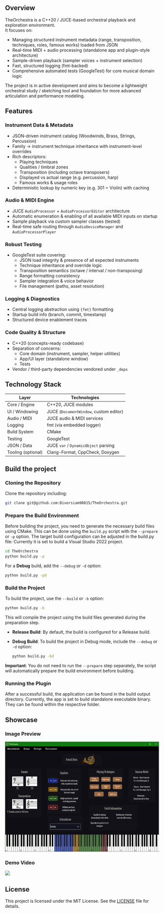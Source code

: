 ## Overview

TheOrchestra is a C++20 / JUCE-based orchestral playback and exploration environment.  
It focuses on:  
- Managing structured instrument metadata (range, transposition, techniques, roles, famous works) loaded from JSON  
- Real-time MIDI + audio processing (standalone app and plugin-style architecture)  
- Sample-driven playback (sampler voices + instrument selection)  
- Fast, structured logging (fmt-backed)  
- Comprehensive automated tests (GoogleTest) for core musical domain logic

The project is in active development and aims to become a lightweight orchestral study / sketching tool and foundation for more advanced articulation and performance modeling.


## Features

### Instrument Data & Metadata
- JSON-driven instrument catalog (Woodwinds, Brass, Strings, Percussion)
- Family -> instrument technique inheritance with instrument-level overrides
- Rich descriptors:  
  - Playing techniques  
  - Qualities / timbral zones  
  - Transposition (including octave transposers)  
  - Displayed vs actual range (e.g. percussion, harp)  
  - Famous works & usage roles
- Deterministic lookup by numeric key (e.g. 301 = Violin) with caching

### Audio & MIDI Engine
- JUCE `AudioProcessor` + `AudioProcessorEditor` architecture
- Automatic enumeration & enabling of all available MIDI inputs on startup
- Sample playback via custom sampler classes (tested)
- Real-time safe routing through `AudioDeviceManager` and `AudioProcessorPlayer`

### Robust Testing
- GoogleTest suite covering:
  - JSON load integrity & presence of all expected instruments
  - Technique inheritance and override logic
  - Transposition semantics (octave / interval / non-transposing)
  - Range formatting consistency
  - Sampler integration & voice behavior
  - File management (paths, asset resolution)

### Logging & Diagnostics
- Central logging abstraction using `{fmt}` formatting
- Startup build info (branch, commit, timestamp)
- Structured device enablement traces

### Code Quality & Structure
- C++20 (concepts-ready codebase)
- Separation of concerns:
  - Core domain (instrument, sampler, helper utilities)
  - App/UI layer (standalone window)
  - Tests
- Vendor / third-party dependencies vendored under `_deps`



## Technology Stack

| Layer            | Technologies |
|------------------|-------------|
| Core / Engine    | C++20, JUCE modules |
| UI / Windowing   | JUCE (`DocumentWindow`, custom editor) |
| Audio / MIDI     | JUCE audio & MIDI services |
| Logging          | fmt (via embedded logger) |
| Build System     | CMake |
| Testing          | GoogleTest |
| JSON / Data      | JUCE `var` / `DynamicObject` parsing |
| Tooling (optional) | Clang-Format, CppCheck, Doxygen |


## Build the project

### Cloning the Repository

Clone the repository including:

```bash
git clone git@github.com:Diversiam90815/TheOrchestra.git
```

### Prepare the Build Environment

Before building the project, you need to generate the necessary build files using CMake. This can be done using the `build.py` script with the `--prepare` or `-p` option. The target build configuration can be adjusted in the build.py file: Currently it is set to build a Visual Studio 2022 project.

```bash
cd TheOrchestra
python build.py -p
```

For a **Debug** build, add the `--debug` or `-d` option:

```bash
python build.py -pd
```

### Build the Project

To build the project, use the `--build` or `-b` option:

```bash
python build.py -b
```

This will compile the project using the build files generated during the preparation step.

- **Release Build**: By default, the build is configured for a Release build.
- **Debug Build**: To build the project in Debug mode, include the `--debug` or `-d` option:

  ```bash
  python build.py -bd
  ```

**Important**: You do not need to run the `--prepare` step separately, the script will automatically prepare the build environment before building.


### Running the Plugin

After a successful build, the application can be found in the build output directory. Currently, the app is set to build standalone executable binary. They can be found within the respective folder.


## Showcase

### Image Preview
<img src="Examples/Example_French_Horn.png" alt="Orchestral Overview" width="640" height="360">

### Demo Video
![](Examples/Example_Showcase_2.0.gif)


## License

This project is licensed under the MIT License. See the [LICENSE](LICENSE) file for details.